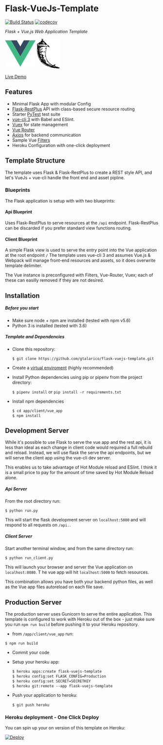 # Flask-VueJs-Template

[![Build Status](https://travis-ci.org/gtalarico/flask-vuejs-template.svg?branch=master)](https://travis-ci.org/gtalarico/flask-vuejs-template) 
[![codecov](https://codecov.io/gh/gtalarico/flask-vuejs-template/branch/master/graph/badge.svg)](https://codecov.io/gh/gtalarico/flask-vuejs-template)

_Flask + Vue.js Web Application Template_

![Vue Logo](/docs/vue-logo.png "Vue Logo") ![Flask Logo](/docs/flask-logo.png "Flask Logo")

[Live Demo](https://flask-vuejs-template.herokuapp.com/#/api)

## Features
* Minimal Flask App with modular Config
* [Flask-RestPlus](http://flask-restplus.readthedocs.io) API with class-based secure resource routing
* Starter [PyTest](http://pytest.org) test suite
* [vue-cli 3](https://github.com/vuejs/vue-cli/blob/dev/docs/README.md) with Babel and ESlint.
* [Vuex](https://vuex.vuejs.org/) for state management
* [Vue Router](https://router.vuejs.org/)
* [Axios](https://vuex.vuejs.org/) for backend communication
* Sample Vue [Filters](https://vuejs.org/v2/guide/filters.html)
* Heroku Configuration with one-click deployment

## Template Structure

The template uses Flask & Flask-RestPlus to create a REST style API,
and let's VueJs + vue-cli handle the front end and asset pipline.

### Blueprints

The Flask application is setup with with two blueprints:


#### Api Blueprint

Uses Flask-RestPlus to serve resources at the `/api` endpoint.
Flask-RestPlus can be discarded if you prefer standard view functions routing.

#### Client Blueprint

A simple Flask view is used to serve the entry point into the Vue application at the root endpoint `/`
The template uses vue-cli 3 and assumes Vue.js & Webpack will manage front-end resources and assets,
so it does overwrite template delimiter.

The Vue instance is preconfigured with Filters, Vue-Router, Vuex; each of these can easilly removed if they are not desired.

## Installation

##### Before you start

* Make sure node + npm are installed (tested with npm v5.6)
* Python 3 is installed (tested with 3.6)

##### Template and Dependencies

* Clone this repository:

	```
	$ git clone https://github.com/gtalarico/flask-vuejs-template.git
	```

* Create a [virtual enviroment](https://packaging.python.org/tutorials/managing-dependencies/#managing-dependencies) (highly recommended)

* Install Python dependencies using pip or pipenv from the project directory:

	`$ pipenv install` or `pip install -r requirements.txt`

* Install npm dependencies

	```
	$ cd app/client/vue_app
	$ npm install
	```


## Development Server

While it's possible to use Flask to serve the vue app and the rest api, it is less than ideal as each change in client code would required a full rebuild and reload. Instead, we will use flask the serve the api endpoints, but we will serve the client app using the vue-cli dev server.

This enables us to take advantage of Hot Module reload and ESlint. I think it is a small price to pay for the amount of time saved by Hot Module Reload alone.

##### Api Server

From the root directory run:

```
$ python run.py
```

This will start the flask development server on `localhost:5000` and will respond to all requests on `/api.`.

##### Client Server

Start another terminal window, and from the same directory run:

```
$ python run_client.py
```

This will launch your browser and server the Vue application on `localhost:8080`. T
he vue app will hit `localhost:5000` to fetch resources.

This combination allows you have both your backend python files, as well as the Vue app files autoreload on each file save.


## Production Server

The production server uses Gunicorn to serve the entire application.
This template is configured to work with Heroku out of the box - just make sure you run `npm run build` before pushing it to your Heroku repository.

* from `/app/client/vue_app` run:

```
$ npm run build
```

* Commit your code

* Setup your heroku app:

	```
	$ heroku apps:create flask-vuejs-template
	$ heroku config:set FLASK_CONFIG=Production
	$ heroku config:set SECRET=SECRETKEY
	$ heroku git:remote --app flask-vuejs-template
	```
* Push your application to heroku:

	```$ git push heroku```

### Heroku deployment - One Click Deploy

You can spin up your on version of this template on Heroku:

[![Deploy](https://www.herokucdn.com/deploy/button.svg)](https://heroku.com/deploy?template=https://github.com/gtalarico/flask-vuejs-template)
